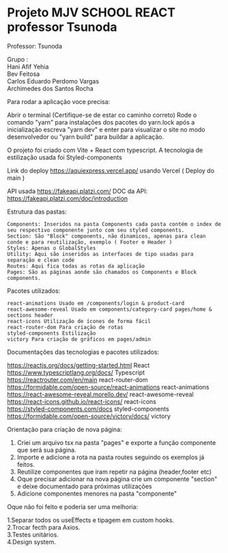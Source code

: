 # Projeto MJV SCHOOL REACT professor Tsunoda

Professor: Tsunoda

Grupo : <br/>
    Hani Afif Yehia <br/>
    Bev Feitosa <br/>
    Carlos Eduardo Perdomo Vargas <br/>
    Archimedes dos Santos Rocha

Para rodar a aplicação voce precisa:

Abrir o terminal (Certifique-se de estar co caminho correto)
Rode o comando "yarn" para instalações dos pacotes do yarn.lock
após a inicialização escreva "yarn dev" e enter para visualizar o site no modo desenvolvedor
ou "yarn build" para buildar a aplicação.

O projeto foi criado com Vite + React com typescript.
A tecnologia de estilização usada foi Styled-components

Link do deploy https://aquiexpress.vercel.app/ usando Vercel ( Deploy do main )

API usada https://fakeapi.platzi.com/
DOC da API: https://fakeapi.platzi.com/doc/introduction

Estrutura das pastas:

    Components: Inseridos na pasta Components cada pasta contém o index de seu respectivo componente junto com seu styled components.
    Section: São "Block" components, não dinamicos, apenas para clean conde e para reutilização, exemplo ( Footer e Header )
    Styles: Apenas o GlobalStyles
    Utility: Aqui são inseridos as interfaces de tipo usadas para separação e clean code
    Routes: Aqui fica todas as rotas da aplicação
    Pages: São as páginas aonde são chamados os Components e Block components.

Pacotes utilizados: 

    react-animations Usado em /components/login & product-card
    react-awesome-reveal Usado em components/category-card pages/home & sections header
    react-icons Utilização de ícones de forma fácil
    react-router-dom Para criação de rotas
    styled-components Estilização
    victory Para criação de gráficos em pages/admin

Documentações das tecnologias e pacotes utilizados:

https://reactjs.org/docs/getting-started.html React <br/>
https://www.typescriptlang.org/docs/ Typescript <br/>
https://reactrouter.com/en/main react-router-dom <br/>
https://formidable.com/open-source/react-animations react-animations <br/>
https://react-awesome-reveal.morello.dev/ react-awesome-reveal <br/>
https://react-icons.github.io/react-icons/ react-icons <br/>
https://styled-components.com/docs styled-components <br/>
https://formidable.com/open-source/victory/docs/ victory

Orientação para criação de nova página:

1. Criei um arquivo tsx na pasta "pages" e exporte a função componente que será sua página. <br/>
2. Importe e adicione a rota na pasta routes seguindo os exemplos já feitos. <br/>
3. Reutilize componentes que iram repetir na página (header,footer etc) <br/>
4. Oque precisar adicionar na nova página crie um componente "section" e deixe documentado para próximas utilizações <br/>
5. Adicione componentes menores na pasta "componente"

Oque não foi feito e poderia ser uma melhoria:

1.Separar todos os useEffects e tipagem em custom hooks. <br/>
2.Trocar fecth para Axios. <br/> 
3.Testes unitários. <br/>
4.Design system.


